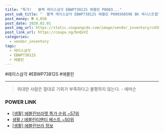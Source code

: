 ```yaml
--- 
title: "특가!   블랙 레이스삼각 EBWP73812S 에블린 P0003..." 
post_sub_title: "  블랙 레이스삼각 EBWP73812S 에블린 P000368596 BK 섹시스트렙" 
post_money: ₩ 4,650 
post_date: 2020.02.01 
post_img_url: https://static.coupangcdn.com/image/vendor_inventory/cd36/d4bd65478bd96cd1b68024b324c296399a443a3c58f5e94a0954a4fcceab.jpg 
post_link_url: https://coupa.ng/bnQxVI 
categories: 
  - vendor_inventory 
tags: 
  - 레이스삼각 
  - EBWP73812S 
  - 에블린 
--- 
```

  #레이스삼각 #EBWP73812S #에블린 
<hr> 

> 위대한 사람은 절대로 기회가 부족하다고 불평하지 않는다. - 에머슨 


### POWER LINK

* <a href="https://blog.naver.com/sakai111/221784491162" target="_blank"> [생활] 에블린브라렛 특가 순위 ~57위</a>
* <a href="https://blog.naver.com/santokki14/221792079665" target="_blank">생활 / 에블린티팬티 베스트 ~50위</a>
* <a href="https://blog.naver.com/sakai111/221766238071" target="_blank"> [생활] 에블린브라 정보 </a>
